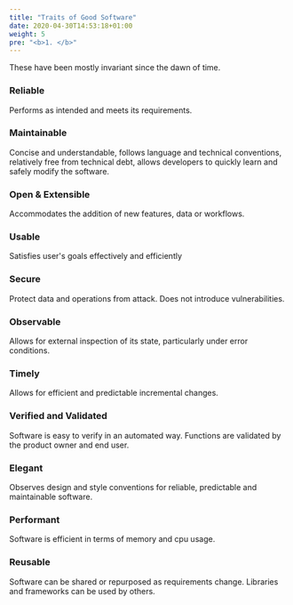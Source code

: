 ```yaml
---
title: "Traits of Good Software"
date: 2020-04-30T14:53:18+01:00
weight: 5
pre: "<b>1. </b>"
---
```


These have been mostly invariant since the dawn of time.


###  Reliable

Performs as intended and meets its requirements.

###  Maintainable

Concise and understandable, follows language and technical conventions, relatively free from technical debt, allows developers to quickly learn and safely modify the software.

###  Open & Extensible

Accommodates the addition of new features, data or workflows.

###  Usable

Satisfies user's goals effectively and efficiently

###  Secure

Protect data and operations from attack.  Does not introduce vulnerabilities.

### Observable

Allows for external inspection of its state, particularly under error conditions.

###  Timely

Allows for efficient and predictable incremental changes.

###  Verified and Validated

Software is easy to verify in an automated way.  Functions are validated by the product owner and end user.

###  Elegant

Observes design and style conventions for reliable, predictable and maintainable software.

###  Performant

Software is efficient in terms of memory and cpu usage.

###  Reusable

Software can be shared or repurposed as requirements change.  Libraries and frameworks can be used by others.
